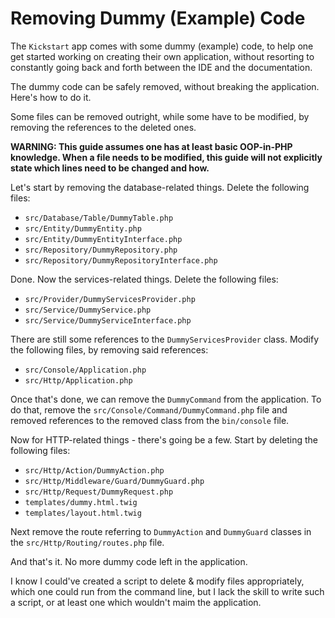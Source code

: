 # Removing Dummy (Example) Code

The `Kickstart` app comes with some dummy (example) code, to help one get started working on creating their own
application, without resorting to constantly going back and forth between the IDE and the documentation.

The dummy code can be safely removed, without breaking the application. Here's how to do it.

Some files can be removed outright, while some have to be modified, by removing the references to the deleted ones.

**WARNING: This guide assumes one has at least basic OOP-in-PHP knowledge. When a file needs to be modified, this guide 
will not explicitly state which lines need to be changed and how.**

Let's start by removing the database-related things. Delete the following files:

* `src/Database/Table/DummyTable.php`
* `src/Entity/DummyEntity.php`
* `src/Entity/DummyEntityInterface.php`
* `src/Repository/DummyRepository.php`
* `src/Repository/DummyRepositoryInterface.php`

Done. Now the services-related things. Delete the following files:

* `src/Provider/DummyServicesProvider.php`
* `src/Service/DummyService.php`
* `src/Service/DummyServiceInterface.php`

There are still some references to the `DummyServicesProvider` class. Modify the following files, by removing said
references:

* `src/Console/Application.php`
* `src/Http/Application.php`

Once that's done, we can remove the `DummyCommand` from the application. To do that, remove the 
`src/Console/Command/DummyCommand.php` file and removed references to the removed class from the `bin/console` file.

Now for HTTP-related things - there's going be a few. Start by deleting the following files:

* `src/Http/Action/DummyAction.php`
* `src/Http/Middleware/Guard/DummyGuard.php`
* `src/Http/Request/DummyRequest.php`
* `templates/dummy.html.twig`
* `templates/layout.html.twig`

Next remove the route referring to `DummyAction` and `DummyGuard` classes in the `src/Http/Routing/routes.php` file.

And that's it. No more dummy code left in the application.

I know I could've created a script to delete & modify files appropriately, which one could run from the command line,
but I lack the skill to write such a script, or at least one which wouldn't maim the application.
